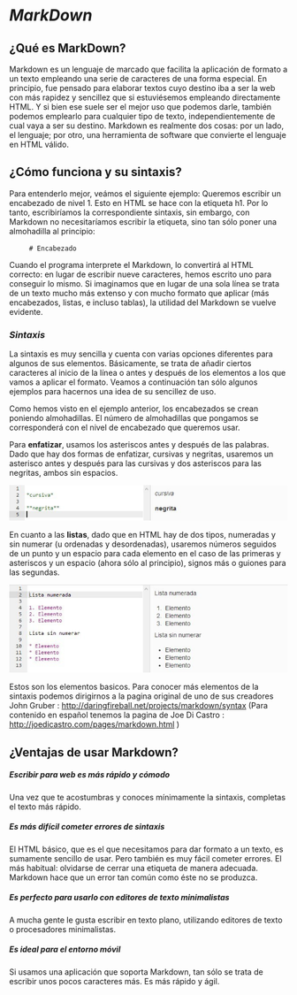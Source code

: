 
# ***MarkDown***

## ¿Qué es MarkDown?

Markdown es un lenguaje de marcado que facilita la aplicación de formato a un texto empleando una serie de caracteres de una forma especial. En principio, fue pensado para elaborar textos cuyo destino iba a ser la web con más rapidez y sencillez que si estuviésemos empleando directamente HTML. Y si bien ese suele ser el mejor uso que podemos darle, también podemos emplearlo para cualquier tipo de texto, independientemente de cual vaya a ser su destino.  Markdown es realmente dos cosas: por un lado, el lenguaje; por otro, una herramienta de software que convierte el lenguaje en HTML válido.

## ¿Cómo funciona y su sintaxis?

Para entenderlo mejor, veámos el siguiente ejemplo: Queremos escribir un encabezado de nivel 1. Esto en HTML se hace con la etiqueta h1. Por lo tanto, escribiríamos la correspondiente sintaxis, sin embargo, con 
Markdown no necesitaríamos escribir la etiqueta, sino tan sólo poner una almohadilla al principio:

~~~
     # Encabezado
~~~

Cuando el programa interprete el Markdown, lo convertirá al HTML correcto: en lugar de escribir nueve caracteres, hemos escrito uno para conseguir lo mismo. Si imaginamos que en lugar de una sola línea se trata de un texto mucho más extenso y con mucho formato que aplicar (más encabezados, listas, e incluso tablas), la utilidad del Markdown se vuelve evidente.

### *Sintaxis* 

La sintaxis es muy sencilla y cuenta con varias opciones diferentes para algunos de sus elementos. Básicamente, se trata de añadir ciertos caracteres al inicio de la línea o antes y después de los elementos a los que vamos a aplicar el formato. Veamos a continuación tan sólo algunos ejemplos para hacernos una idea de su sencillez de uso.

Como hemos visto en el ejemplo anterior, los encabezados se crean poniendo almohadillas. El número de almohadillas que pongamos se corresponderá con el nivel de encabezado que queremos usar.

Para **enfatizar**, usamos los asteriscos antes y después de las palabras. Dado que hay dos formas de enfatizar, cursivas y negritas, usaremos un asterisco antes y después para las cursivas y dos asteriscos para las negritas, ambos sin espacios.

![Sin titulo](images/mark1.jpg)

En cuanto a las **listas**, dado que en HTML hay de dos tipos, numeradas y sin numerar (u ordenadas y desordenadas), usaremos números seguidos de un punto y un espacio para cada elemento en el caso de las primeras y asteriscos y un espacio (ahora sólo al principio), signos más o guiones para las segundas.


![Sin titulo](images/mark2.jpg)


Estos son los elementos basicos. Para conocer más elementos de la sintaxis podemos dirigirnos a la pagina original de uno de sus creadores John Gruber : http://daringfireball.net/projects/markdown/syntax 
(Para contenido en español tenemos la pagina de Joe Di Castro : http://joedicastro.com/pages/markdown.html )

## ¿Ventajas de usar Markdown?

##### *Escribir para web es más rápido y cómodo*

Una vez que te acostumbras y conoces mínimamente la sintaxis, completas el texto más rápido. 

##### *Es más difícil cometer errores de sintaxis*

El HTML básico, que es el que necesitamos para dar formato a un texto, es sumamente sencillo de usar. Pero también es muy fácil cometer errores. El más habitual: olvidarse de cerrar una etiqueta de manera adecuada. Markdown hace que un error tan común como éste no se produzca.

##### *Es perfecto para usarlo con editores de texto minimalistas*

A mucha gente le gusta escribir en texto plano, utilizando editores de texto o procesadores minimalistas.

##### *Es ideal para el entorno móvil*

Si usamos una aplicación que soporta Markdown, tan sólo se trata de escribir unos pocos caracteres más. Es más rápido y ágil.



